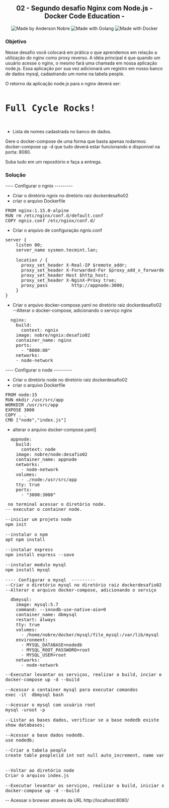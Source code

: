 <h2 align="center"> 02 - Segundo desafio Nginx com Node.js - Docker Code Education -  </h2>
<p align="center">  
  <img alt="Made by Anderson Nobre" src="https://img.shields.io/badge/Made%20by-Anderson Nobre-%2304D361">

  <img alt="Made with Golang" src="https://img.shields.io/badge/Made%20with-Golang-%1f425f">  

  <img alt="Made with Docker" src="https://img.shields.io/badge/Made%20with-Docker-%1f425f">    

</p>

<h3> Objetivo </h3>

Nesse desafio você colocará em prática o que aprendemos em relação a utilização do nginx como proxy reverso. A idéia principal é que quando um usuário acesse o nginx, o mesmo fará uma chamada em nossa aplicação node.js. Essa aplicação por sua vez adicionará um registro em nosso banco de dados mysql, cadastrando um nome na tabela people.

O retorno da aplicação node.js para o nginx deverá ser:
<pre>
<h1>Full Cycle Rocks!</h1>
</pre>

- Lista de nomes cadastrada no banco de dados.

Gere o docker-compose de uma forma que basta apenas rodarmos: docker-compose up -d que tudo deverá estar funcionando e disponível na porta: 8080.

Suba tudo em um repositório e faça a entrega.

<h3> Solução </h3>

---- Configurar o ngnix ---------

- Criar o diretório ngnix no diretório raiz dockerdesafio02
- criar o arquivo Dockerfile
<pre>
FROM nginx:1.15.0-alpine
RUN rm /etc/nginx/conf.d/default.conf
COPY ngnix.conf /etc/nginx/conf.d/
</pre>

- Criar o arquivo de configuração ngnix.conf
<pre>
server {
    listen 80;
    server_name sysmon.tecmint.lan;

    location / {
      proxy_set_header X-Real-IP $remote_addr;
      proxy_set_header X-Forwarded-For $proxy_add_x_forwarded_for;
      proxy_set_header Host $http_host;
      proxy_set_header X-NginX-Proxy true;
      proxy_pass         http://appnode:3000;
    }
}
</pre>

- Criar o arquivo docker-compose.yaml no diretório raiz dockerdesafio02
--Alterar o docker-compose, adicionando o serviço nginx
<pre>
  nginx:
    build: 
      context: ngnix
    image: nobre/ngnix:desafio02
    container_name: nginx
    ports:
      - "8080:80"
    networks:
    - node-network
</pre>
---- Configurar o node  ---------

- Criar o diretório node no diretório raiz dockerdesafio02
- criar o arquivo Dockerfile 
<pre>
FROM node:15 
RUN mkdir /usr/src/app
WORKDIR /usr/src/app
EXPOSE 3000
COPY . .
CMD ["node","index.js"] 
</pre>

- alterar o arquivo docker-compose.yaml]
<pre>
  appnode:
    build: 
      context: node
    image: nobre/node:desafio02
    container_name: appnode
    networks:
      - node-network
    volumes:
      - ./node:/usr/src/app
    tty: true
    ports:
      - "3000:3000" 
</pre>
<pre>
 no terminal acessar o diretório node.
-- executar o container node.

--iniciar um projeto node
npm init

--instalar o npm
apt npm install

--instalar express
npm install express --save

--instalar modulo mysql
npm install mysql

---- Configurar o mysql  ---------
--Criar o diretório mysql no diretório raiz dockerdesafio02
--Alterar o arquivo docker-compose, adicionando o serviço
</pre>
<pre>
  dbmysql:
    image: mysql:5.7
    command: --innodb-use-native-aio=0
    container_name: dbmysql
    restart: always
    tty: true
    volumes:
      - /home/nobre/docker/mysql/file_mysql:/var/lib/mysql
    environment:
      - MYSQL_DATABASE=nodedb
      - MYSQL_ROOT_PASSWORD=root
      - MYSQL_USER=root
    networks:
      - node-network
</pre>
<pre>
--Executar levantar os serviços, realizar o build, inciar o container
docker-compose up -d --build

--Acessar o container mysql para executar comandos
exec -it  dbmysql bash

--Acessar o mysql com usuário root
mysql -uroot -p

--Listar as bases dados, verificar se a base nodedb existe
show databases;

--Acessar a base dados nodedb.
use nodedb;

--Criar a tabela people
create table people(id int not null auto_increment, name varchar(255), primary key(id)) ;


--Voltar ao diretório node
Criar o arquivo index.js

--Executar levantar os serviços, realizar o build, iniciar o container
docker-compose up -d --build
</pre>
-- Acessar o browser através da URL http://localhost:8080/
